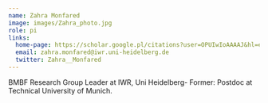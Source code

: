 ```yaml
---
name: Zahra Monfared
image: images/Zahra_photo.jpg
role: pi
links:
  home-page: https://scholar.google.pl/citations?user=OPUIwIoAAAAJ&hl=en
  email: zahra.monfared@iwr.uni-heidelberg.de 
  twitter: Zahra__Monfared
---
```


BMBF Research Group Leader at IWR, Uni Heidelberg- Former: Postdoc at Technical University of Munich.

